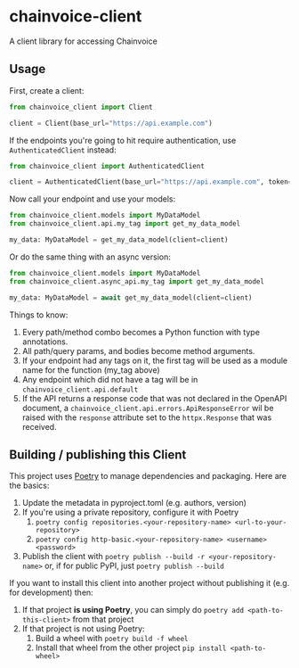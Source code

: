 # chainvoice-client
A client library for accessing Chainvoice

## Usage
First, create a client:

```python
from chainvoice_client import Client

client = Client(base_url="https://api.example.com")
```

If the endpoints you're going to hit require authentication, use `AuthenticatedClient` instead:

```python
from chainvoice_client import AuthenticatedClient

client = AuthenticatedClient(base_url="https://api.example.com", token="SuperSecretToken")
```

Now call your endpoint and use your models:

```python
from chainvoice_client.models import MyDataModel
from chainvoice_client.api.my_tag import get_my_data_model

my_data: MyDataModel = get_my_data_model(client=client)
```

Or do the same thing with an async version:

```python
from chainvoice_client.models import MyDataModel
from chainvoice_client.async_api.my_tag import get_my_data_model

my_data: MyDataModel = await get_my_data_model(client=client)
```

Things to know:
1. Every path/method combo becomes a Python function with type annotations. 
1. All path/query params, and bodies become method arguments.
1. If your endpoint had any tags on it, the first tag will be used as a module name for the function (my_tag above)
1. Any endpoint which did not have a tag will be in `chainvoice_client.api.default`
1. If the API returns a response code that was not declared in the OpenAPI document, a 
    `chainvoice_client.api.errors.ApiResponseError` wil be raised 
    with the `response` attribute set to the `httpx.Response` that was received.
    

## Building / publishing this Client
This project uses [Poetry](https://python-poetry.org/) to manage dependencies  and packaging.  Here are the basics:
1. Update the metadata in pyproject.toml (e.g. authors, version)
1. If you're using a private repository, configure it with Poetry
    1. `poetry config repositories.<your-repository-name> <url-to-your-repository>`
    1. `poetry config http-basic.<your-repository-name> <username> <password>`
1. Publish the client with `poetry publish --build -r <your-repository-name>` or, if for public PyPI, just `poetry publish --build`

If you want to install this client into another project without publishing it (e.g. for development) then:
1. If that project **is using Poetry**, you can simply do `poetry add <path-to-this-client>` from that project
1. If that project is not using Poetry:
    1. Build a wheel with `poetry build -f wheel`
    1. Install that wheel from the other project `pip install <path-to-wheel>`